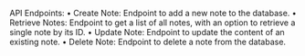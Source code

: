 API Endpoints:
• Create Note: Endpoint to add a new note to the database.
• Retrieve Notes: Endpoint to get a list of all notes, with an option to retrieve a single note by its ID.
• Update Note: Endpoint to update the content of an existing note.
• Delete Note: Endpoint to delete a note from the database.
